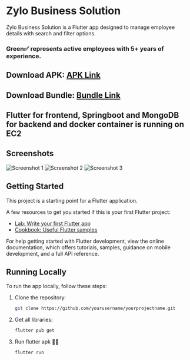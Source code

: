 # Zylo Business Solution

Zylo Business Solution is a Flutter app designed to manage employee details with search and filter options.

### Green✅ represents active employees with 5+ years of experience.


## Download APK: [APK Link]((https://github.com/Anushka-Yadav/zylo-solution-assignment/blob/dccc2385dd442f97a70d4c9befa905251c7fc000/zyloApp.apk))

## Download Bundle: [Bundle Link]((https://github.com/Anushka-Yadav/zylo-solution-assignment/blob/dccc2385dd442f97a70d4c9befa905251c7fc000/app-release.aab))

## Flutter for frontend, Springboot and MongoDB for backend and docker container is running on EC2

## Screenshots

![Screenshot 1](https://raw.githubusercontent.com/Anushka-Yadav/zylo-solution-assignment/main/z3.jpg)
![Screenshot 2](https://raw.githubusercontent.com/Anushka-Yadav/zylo-solution-assignment/main/z2.jpg)
![Screenshot 3](https://raw.githubusercontent.com/Anushka-Yadav/zylo-solution-assignment/main/z1.jpg)


## Getting Started

This project is a starting point for a Flutter application.

A few resources to get you started if this is your first Flutter project:

- [Lab: Write your first Flutter app](https://docs.flutter.dev/get-started/codelab)
- [Cookbook: Useful Flutter samples](https://docs.flutter.dev/cookbook)

For help getting started with Flutter development, view the online documentation, which offers tutorials, samples, guidance on mobile development, and a full API reference.

## Running Locally

To run the app locally, follow these steps:

1. Clone the repository:

   ```bash
   git clone https://github.com/yourusername/yourprojectname.git
2. Get all libraries:
   ```bash
   flutter pub get
3. Run flutter apk 🎉🎉
   ```bash
   flutter run
